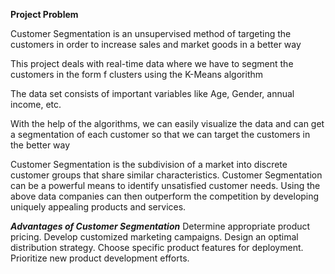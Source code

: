 ****Project Problem****

Customer Segmentation is an unsupervised method of targeting the customers in order to increase sales and market goods in a better way

This project deals with real-time data where we have to segment the customers in the form f clusters using the K-Means algorithm

The data set consists of important variables like Age, Gender, annual income, etc.

With the help of the algorithms, we can easily visualize the data and can get a segmentation of each customer so that we can target the customers in the better way

Customer Segmentation is the subdivision of a market into discrete customer groups that share similar characteristics. Customer Segmentation can be a powerful means to identify unsatisfied customer needs. Using the above data companies can then outperform the competition by developing uniquely appealing products and services.

***Advantages of Customer Segmentation***
Determine appropriate product pricing.
Develop customized marketing campaigns.
Design an optimal distribution strategy.
Choose specific product features for deployment.
Prioritize new product development efforts.
